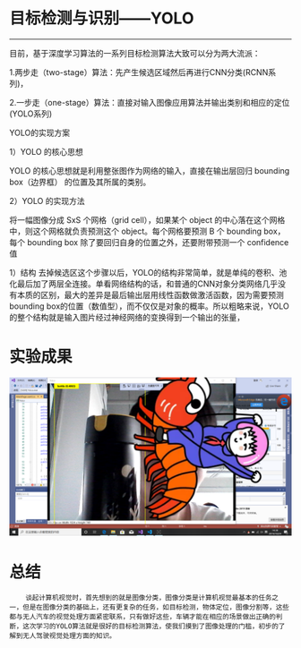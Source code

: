 # 目标检测与识别——YOLO
***
目前，基于深度学习算法的一系列目标检测算法大致可以分为两大流派：

1.两步走（two-stage）算法：先产生候选区域然后再进行CNN分类(RCNN系列)，

2.一步走（one-stage）算法：直接对输入图像应用算法并输出类别和相应的定位(YOLO系列)

YOLO的实现方案

1）YOLO 的核心思想

YOLO 的核心思想就是利用整张图作为网络的输入，直接在输出层回归 bounding box（边界框） 的位置及其所属的类别。

2）YOLO 的实现方法

将一幅图像分成 SxS 个网格（grid cell），如果某个 object 的中心落在这个网格中，则这个网格就负责预测这个 object。每个网格要预测 B 个 bounding box，每个 bounding box 除了要回归自身的位置之外，还要附带预测一个 confidence 值 



1）结构
去掉候选区这个步骤以后，YOLO的结构非常简单，就是单纯的卷积、池化最后加了两层全连接。单看网络结构的话，和普通的CNN对象分类网络几乎没有本质的区别，最大的差异是最后输出层用线性函数做激活函数，因为需要预测bounding box的位置（数值型），而不仅仅是对象的概率。所以粗略来说，YOLO的整个结构就是输入图片经过神经网络的变换得到一个输出的张量，

# 实验成果
![](media/1.png)

# 总结
 
        谈起计算机视觉时，首先想到的就是图像分类，图像分类是计算机视觉最基本的任务之一，但是在图像分类的基础上，还有更复杂的任务，如目标检测，物体定位，图像分割等，这些都与无人汽车的视觉处理方面紧密联系，只有做好这些，车辆才能在相应的场景做出正确的判断，这次学习的YOLO算法就是很好的目标检测算法，使我们摸到了图像处理的门槛，初步的了解到无人驾驶视觉处理方面的知识。